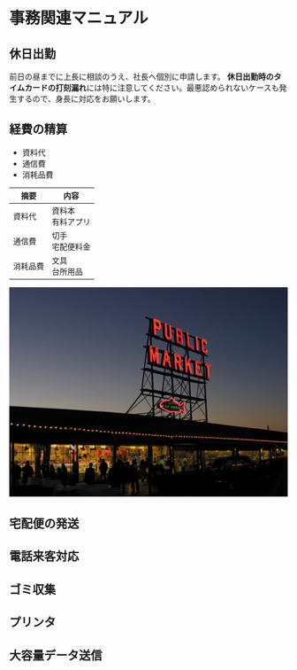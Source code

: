 # 事務関連マニュアル
## 休日出勤
前日の昼までに上長に相談のうえ、社長へ個別に申請します。
**休日出勤時のタイムカードの打刻漏れ**には特に注意してください。最悪認められないケースも発生するので、身長に対応をお願いします。
## 経費の精算
- 資料代
- 通信費
- 消耗品費

|摘要|内容
|--|--
|資料代|資料本<br>有料アプリ
|通信費|切手<br>宅配便料金
|消耗品費|文具<br>台所用品

![PikesPlace](img/1024px-Pike_Place_Market_1.jpg)
## 宅配便の発送
## 電話来客対応
## ゴミ収集
## プリンタ
## 大容量データ送信
## 